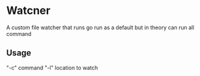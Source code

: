 # Watcner

A custom file watcher that runs go run as a default but in theory can run all command

## Usage
"-c" command
"-l" location to watch
